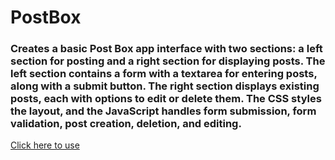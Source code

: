 # PostBox

### Creates a basic **Post Box** app interface with two sections: a left section for posting and a right section for displaying posts. The left section contains a form with a textarea for entering posts, along with a submit button. The right section displays existing posts, each with options to edit or delete them. The **CSS** styles the layout, and the **JavaScript** handles form submission, form validation, post creation, deletion, and editing.
[Click here to use](https://saddabcodes.github.io/Post-Box/)
